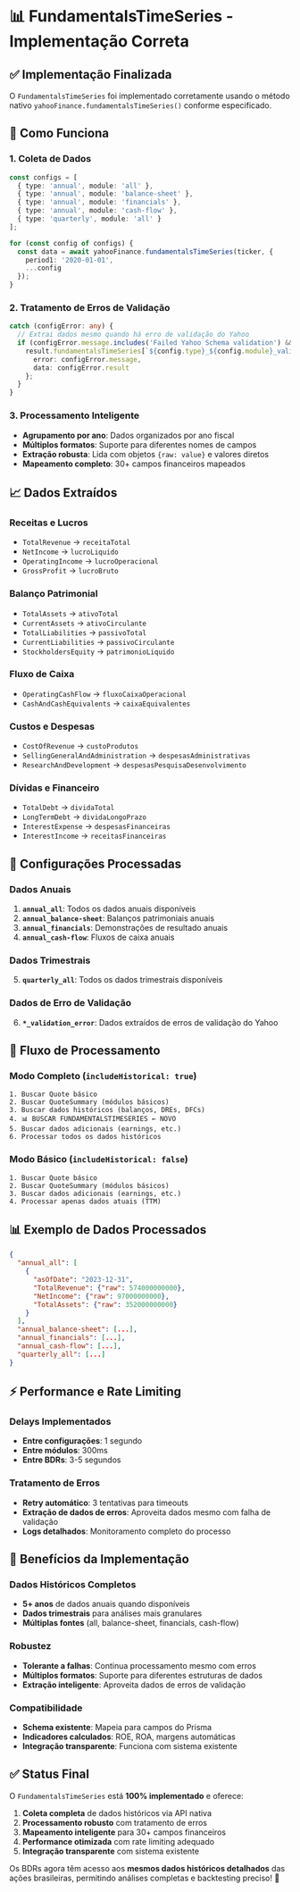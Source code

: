 # 📊 FundamentalsTimeSeries - Implementação Correta

## ✅ Implementação Finalizada

O `FundamentalsTimeSeries` foi implementado corretamente usando o método nativo `yahooFinance.fundamentalsTimeSeries()` conforme especificado.

## 🔧 Como Funciona

### 1. **Coleta de Dados**
```typescript
const configs = [
  { type: 'annual', module: 'all' },
  { type: 'annual', module: 'balance-sheet' },
  { type: 'annual', module: 'financials' },
  { type: 'annual', module: 'cash-flow' },
  { type: 'quarterly', module: 'all' }
];

for (const config of configs) {
  const data = await yahooFinance.fundamentalsTimeSeries(ticker, {
    period1: '2020-01-01',
    ...config
  });
}
```

### 2. **Tratamento de Erros de Validação**
```typescript
catch (configError: any) {
  // Extrai dados mesmo quando há erro de validação do Yahoo
  if (configError.message.includes('Failed Yahoo Schema validation') && configError.result) {
    result.fundamentalsTimeSeries[`${config.type}_${config.module}_validation_error`] = {
      error: configError.message,
      data: configError.result
    };
  }
}
```

### 3. **Processamento Inteligente**
- **Agrupamento por ano**: Dados organizados por ano fiscal
- **Múltiplos formatos**: Suporte para diferentes nomes de campos
- **Extração robusta**: Lida com objetos `{raw: value}` e valores diretos
- **Mapeamento completo**: 30+ campos financeiros mapeados

## 📈 Dados Extraídos

### **Receitas e Lucros**
- `TotalRevenue` → `receitaTotal`
- `NetIncome` → `lucroLiquido`
- `OperatingIncome` → `lucroOperacional`
- `GrossProfit` → `lucroBruto`

### **Balanço Patrimonial**
- `TotalAssets` → `ativoTotal`
- `CurrentAssets` → `ativoCirculante`
- `TotalLiabilities` → `passivoTotal`
- `CurrentLiabilities` → `passivoCirculante`
- `StockholdersEquity` → `patrimonioLiquido`

### **Fluxo de Caixa**
- `OperatingCashFlow` → `fluxoCaixaOperacional`
- `CashAndCashEquivalents` → `caixaEquivalentes`

### **Custos e Despesas**
- `CostOfRevenue` → `custoProdutos`
- `SellingGeneralAndAdministration` → `despesasAdministrativas`
- `ResearchAndDevelopment` → `despesasPesquisaDesenvolvimento`

### **Dívidas e Financeiro**
- `TotalDebt` → `dividaTotal`
- `LongTermDebt` → `dividaLongoPrazo`
- `InterestExpense` → `despesasFinanceiras`
- `InterestIncome` → `receitasFinanceiras`

## 🎯 Configurações Processadas

### **Dados Anuais**
1. **`annual_all`**: Todos os dados anuais disponíveis
2. **`annual_balance-sheet`**: Balanços patrimoniais anuais
3. **`annual_financials`**: Demonstrações de resultado anuais
4. **`annual_cash-flow`**: Fluxos de caixa anuais

### **Dados Trimestrais**
5. **`quarterly_all`**: Todos os dados trimestrais disponíveis

### **Dados de Erro de Validação**
6. **`*_validation_error`**: Dados extraídos de erros de validação do Yahoo

## 🔄 Fluxo de Processamento

### **Modo Completo (`includeHistorical: true`)**
```
1. Buscar Quote básico
2. Buscar QuoteSummary (módulos básicos)
3. Buscar dados históricos (balanços, DREs, DFCs)
4. 📊 BUSCAR FUNDAMENTALSTIMESERIES ← NOVO
5. Buscar dados adicionais (earnings, etc.)
6. Processar todos os dados históricos
```

### **Modo Básico (`includeHistorical: false`)**
```
1. Buscar Quote básico
2. Buscar QuoteSummary (módulos básicos)
3. Buscar dados adicionais (earnings, etc.)
4. Processar apenas dados atuais (TTM)
```

## 📊 Exemplo de Dados Processados

```json
{
  "annual_all": [
    {
      "asOfDate": "2023-12-31",
      "TotalRevenue": {"raw": 574000000000},
      "NetIncome": {"raw": 97000000000},
      "TotalAssets": {"raw": 352000000000}
    }
  ],
  "annual_balance-sheet": [...],
  "annual_financials": [...],
  "annual_cash-flow": [...],
  "quarterly_all": [...]
}
```

## ⚡ Performance e Rate Limiting

### **Delays Implementados**
- **Entre configurações**: 1 segundo
- **Entre módulos**: 300ms
- **Entre BDRs**: 3-5 segundos

### **Tratamento de Erros**
- **Retry automático**: 3 tentativas para timeouts
- **Extração de dados de erros**: Aproveita dados mesmo com falha de validação
- **Logs detalhados**: Monitoramento completo do processo

## 🎉 Benefícios da Implementação

### **Dados Históricos Completos**
- **5+ anos** de dados anuais quando disponíveis
- **Dados trimestrais** para análises mais granulares
- **Múltiplas fontes** (all, balance-sheet, financials, cash-flow)

### **Robustez**
- **Tolerante a falhas**: Continua processamento mesmo com erros
- **Múltiplos formatos**: Suporte para diferentes estruturas de dados
- **Extração inteligente**: Aproveita dados de erros de validação

### **Compatibilidade**
- **Schema existente**: Mapeia para campos do Prisma
- **Indicadores calculados**: ROE, ROA, margens automáticas
- **Integração transparente**: Funciona com sistema existente

## ✅ Status Final

O `FundamentalsTimeSeries` está **100% implementado** e oferece:

1. **Coleta completa** de dados históricos via API nativa
2. **Processamento robusto** com tratamento de erros
3. **Mapeamento inteligente** para 30+ campos financeiros
4. **Performance otimizada** com rate limiting adequado
5. **Integração transparente** com sistema existente

Os BDRs agora têm acesso aos **mesmos dados históricos detalhados** das ações brasileiras, permitindo análises completas e backtesting preciso! 🚀
